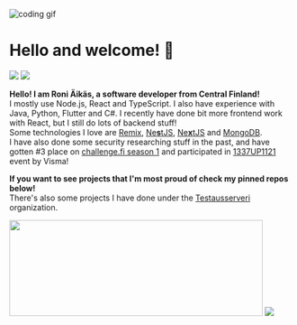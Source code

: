<!-- (C) ∷𝙹リ╎ ᔑ╎ꖌᔑᓭ -->
![coding gif](https://c.tenor.com/GfSX-u7VGM4AAAAM/coding.gif)
<!-- ∴ᒷꖎᓵ𝙹ᒲᒷ ℸ ̣ 𝙹 ᒲ|| ⊣╎ℸ ̣ ⍑⚍ʖ !¡∷𝙹⎓╎ꖎᒷ -->

# Hello and welcome! 👋
[![](https://img.shields.io/badge/Discord-Raikas%230178-blue?style=flat-square&logo=discord)](https://discord.gg/H8RJDmmb3R)
[![](https://img.shields.io/badge/Twitter-raikasdev-lightblue?style=flat-square&logo=twitter)](https://twitter.com/raikasdev)

**Hello! I am Roni Äikäs, a software developer from Central Finland!** \
I mostly use Node.js, React and TypeScript. I also have experience with Java, Python, Flutter and C#. I recently have done bit more frontend work with React, but I still do lots of backend stuff! \
Some technologies I love are [Remix](https://remix.run/), [Ne**s**tJS](https://nestjs.com), [Ne**x**tJS](https://nextjs.com) and [MongoDB](https://mongodb.com). \
I have also done some security researching stuff in the past, and have gotten #3 place on [challenge.fi season 1](https://challenge.fi) and participated in [1337UP1121](https://1337.intigriti.io) event by Visma!

**If you want to see projects that I'm most proud of check my pinned repos below!** \
There's also some projects I have done under the [Testausserveri](https://github.com/Testausserveri) organization.

<a href="https://novu.co/contributors/raikasdev/"><img src="https://contributors.novu.co/profiles/raikasdev-small.jpg" height="170" width="450" alt="" /></a>
<img src="https://github-readme-stats.vercel.app/api?username=raikasdev&hide_title=true&show_icons=true&theme=radical">
